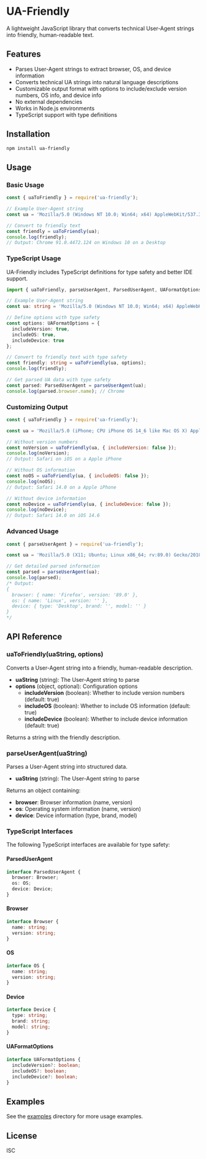 # UA-Friendly

A lightweight JavaScript library that converts technical User-Agent strings into friendly, human-readable text.

## Features

- Parses User-Agent strings to extract browser, OS, and device information
- Converts technical UA strings into natural language descriptions
- Customizable output format with options to include/exclude version numbers, OS info, and device info
- No external dependencies
- Works in Node.js environments
- TypeScript support with type definitions

## Installation

```bash
npm install ua-friendly
```

## Usage

### Basic Usage

```javascript
const { uaToFriendly } = require('ua-friendly');

// Example User-Agent string
const ua = 'Mozilla/5.0 (Windows NT 10.0; Win64; x64) AppleWebKit/537.36 (KHTML, like Gecko) Chrome/91.0.4472.124 Safari/537.36';

// Convert to friendly text
const friendly = uaToFriendly(ua);
console.log(friendly);
// Output: Chrome 91.0.4472.124 on Windows 10 on a Desktop
```

### TypeScript Usage

UA-Friendly includes TypeScript definitions for type safety and better IDE support.

```typescript
import { uaToFriendly, parseUserAgent, ParsedUserAgent, UAFormatOptions } from 'ua-friendly';

// Example User-Agent string
const ua: string = 'Mozilla/5.0 (Windows NT 10.0; Win64; x64) AppleWebKit/537.36 (KHTML, like Gecko) Chrome/91.0.4472.124 Safari/537.36';

// Define options with type safety
const options: UAFormatOptions = {
  includeVersion: true,
  includeOS: true,
  includeDevice: true
};

// Convert to friendly text with type safety
const friendly: string = uaToFriendly(ua, options);
console.log(friendly);

// Get parsed UA data with type safety
const parsed: ParsedUserAgent = parseUserAgent(ua);
console.log(parsed.browser.name); // Chrome
```

### Customizing Output

```javascript
const { uaToFriendly } = require('ua-friendly');

const ua = 'Mozilla/5.0 (iPhone; CPU iPhone OS 14_6 like Mac OS X) AppleWebKit/605.1.15 (KHTML, like Gecko) Version/14.0 Mobile/15E148 Safari/604.1';

// Without version numbers
const noVersion = uaToFriendly(ua, { includeVersion: false });
console.log(noVersion);
// Output: Safari on iOS on a Apple iPhone

// Without OS information
const noOS = uaToFriendly(ua, { includeOS: false });
console.log(noOS);
// Output: Safari 14.0 on a Apple iPhone

// Without device information
const noDevice = uaToFriendly(ua, { includeDevice: false });
console.log(noDevice);
// Output: Safari 14.0 on iOS 14.6
```

### Advanced Usage

```javascript
const { parseUserAgent } = require('ua-friendly');

const ua = 'Mozilla/5.0 (X11; Ubuntu; Linux x86_64; rv:89.0) Gecko/20100101 Firefox/89.0';

// Get detailed parsed information
const parsed = parseUserAgent(ua);
console.log(parsed);
/* Output:
{
  browser: { name: 'Firefox', version: '89.0' },
  os: { name: 'Linux', version: '' },
  device: { type: 'Desktop', brand: '', model: '' }
}
*/
```

## API Reference

### uaToFriendly(uaString, options)

Converts a User-Agent string into a friendly, human-readable description.

- **uaString** (string): The User-Agent string to parse
- **options** (object, optional): Configuration options
  - **includeVersion** (boolean): Whether to include version numbers (default: true)
  - **includeOS** (boolean): Whether to include OS information (default: true)
  - **includeDevice** (boolean): Whether to include device information (default: true)

Returns a string with the friendly description.

### parseUserAgent(uaString)

Parses a User-Agent string into structured data.

- **uaString** (string): The User-Agent string to parse

Returns an object containing:
- **browser**: Browser information (name, version)
- **os**: Operating system information (name, version)
- **device**: Device information (type, brand, model)

### TypeScript Interfaces

The following TypeScript interfaces are available for type safety:

#### ParsedUserAgent

```typescript
interface ParsedUserAgent {
  browser: Browser;
  os: OS;
  device: Device;
}
```

#### Browser

```typescript
interface Browser {
  name: string;
  version: string;
}
```

#### OS

```typescript
interface OS {
  name: string;
  version: string;
}
```

#### Device

```typescript
interface Device {
  type: string;
  brand: string;
  model: string;
}
```

#### UAFormatOptions

```typescript
interface UAFormatOptions {
  includeVersion?: boolean;
  includeOS?: boolean;
  includeDevice?: boolean;
}
```

## Examples

See the [examples](./ua-friendly/examples) directory for more usage examples.

## License

ISC